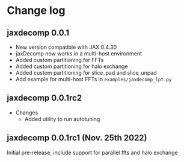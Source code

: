 # Change log


## jaxdecomp 0.0.1

* New version compatible with JAX 0.4.30
* jaxDecomp now works in a multi-host environment
* Added custom partitioning for FFTs
* Added custom partitioning for halo exchange
* Added custom partitioning for slice_pad and slice_unpad
* Add example for multi-host FFTs in `examples/jaxdecomp_lpt.py`


## jaxdecomp 0.0.1rc2
* Changes
  * Added utility to run autotuning


## jaxdecomp 0.0.1rc1 (Nov. 25th 2022)

Initial pre-release, include support for parallel ffts and halo exchange
